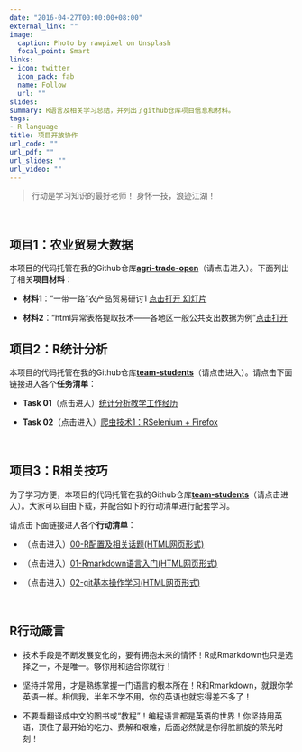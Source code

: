 ```yaml
---
date: "2016-04-27T00:00:00+08:00"
external_link: ""
image:
  caption: Photo by rawpixel on Unsplash
  focal_point: Smart
links:
- icon: twitter
  icon_pack: fab
  name: Follow
  url: ""
slides: 
summary: R语言及相关学习总结，并列出了github仓库项目信息和材料。
tags:
- R language
title: 项目开放协作
url_code: ""
url_pdf: ""
url_slides: ""
url_video: ""
---
```


> 行动是学习知识的最好老师！
> 身怀一技，浪迹江湖！

<br/>

## 项目1：农业贸易大数据

本项目的代码托管在我的Github仓库[**agri-trade-open**](https://github.com/huhuaping/agri-trade-open)（请点击进入）。下面列出了相关**项目材料**：

- **材料1**：“一带一路”农产品贸易研讨1 [点击打开 幻灯片](/agri-trade-open/slide/slide-discuss-01.html)


- **材料2**：“html异常表格提取技术——各地区一般公共支出数据为例”[点击打开](/R-learning/teaching-01-scrape-html-new-table.html)

## 项目2：R统计分析

本项目的代码托管在我的Github仓库[**team-students**](https://github.com/huhuaping/team-students)（请点击进入）。请点击下面链接进入各个**任务清单**：

- **Task 01**（点击进入）[统计分析教学工作经历](/R-learning/task-01-CV-teaching.html)

- **Task 02**（点击进入）[爬虫技术1：RSelenium + Firefox](/R-learning/webscrape-01-hack-institution-code.html)

<br/>

## 项目3：R相关技巧

为了学习方便，本项目的代码托管在我的Github仓库[**team-students**](https://github.com/huhuaping/team-students)（请点击进入）。大家可以自由下载，并配合如下的行动清单进行配套学习。

请点击下面链接进入各个**行动清单**：

- （点击进入）[00-R配置及相关话题(HTML网页形式)](/R-learning/00-R-configuration.html)

- （点击进入）[01-Rmarkdown语言入门(HTML网页形式)](/R-learning/01-Rmarkdown-intro.html)

- （点击进入）[02-git基本操作学习(HTML网页形式)](/R-learning/02-git-team-intro.html)

<br/>

## R行动箴言

- 技术手段是不断发展变化的，要有拥抱未来的情怀！R或Rmarkdown也只是选择之一，不是唯一。够你用和适合你就行！

- 坚持并常用，才是熟练掌握一门语言的根本所在！R和Rmarkdown，就跟你学英语一样。相信我，半年不学不用，你的英语也就忘得差不多了！

- 不要看翻译成中文的图书或“教程”！编程语言都是英语的世界！你坚持用英语，顶住了最开始的吃力、费解和艰难，后面必然就是你得胜凯旋的荣光时刻！
